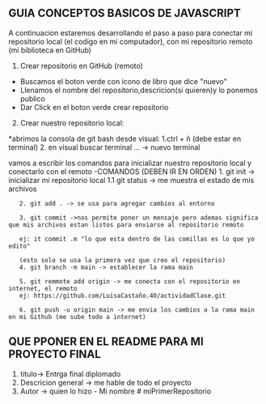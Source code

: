 ## GUIA CONCEPTOS BASICOS DE JAVASCRIPT


A continuacion estaremos desarrollando el paso a paso para conectar mi repositorio local (el codigo en mi computador), con mi repositorio remoto (mi biblioteca en GitHub)


  1. Crear  repositorio en GitHub (remoto)
 * Buscamos el boton verde con icono de libro que dice "nuevo"
 * Llenamos el nombre del repositorio,descricion(si quieren)y lo ponemos publico
  * Dar Click en el boton verde crear repositorio
 
  2. Crear nuestro repositorio local:

   *abrimos la consola de git bash desde visual:
 1.ctrl + ñ (debe estar en terminal)
 2. en visual buscar terminal ... -> nuevo terminal

 vamos a escribir los comandos para inicializar nuestro repositorio local y conectarlo con el remoto
       -COMANDOS (DEBEN IR EN ORDEN)
       1. git init -> inicializar mi repositorio local
       1.1 git status -> me muestra el estado de mis archivos

       2. git add . -> se usa para agregar cambios al entorno

       3. git commit ->nos permite poner un mensaje pero ademas significa que mis archivos estan listos para enviarse al repositorio remoto

       ej: it commit .m "lo que esta dentro de las comillas es lo que yo edito"

       (esto solo se usa la primera vez que creo el repositorio)
       4. git branch -m main -> establecer la rama main

       5. git remmote add origin -> me conecta con el repositorio en internet, el remoto
       ej: https://github.com/LuisaCastaño.40/actividadClase.git

       6. git push -u origin main -> me envia los cambios a la rama main en mi Github (me sube todo a internet)


 ## QUE PPONER EN EL README PARA MI PROYECTO FINAL

 1. titulo-> Entrga final diplomado
 2. Descricion general -> me hable de todo el proyecto
 3. Autor -> quien lo hizo - Mi nombre  #   m i P r i m e r R e p o s i t o r i o  
 